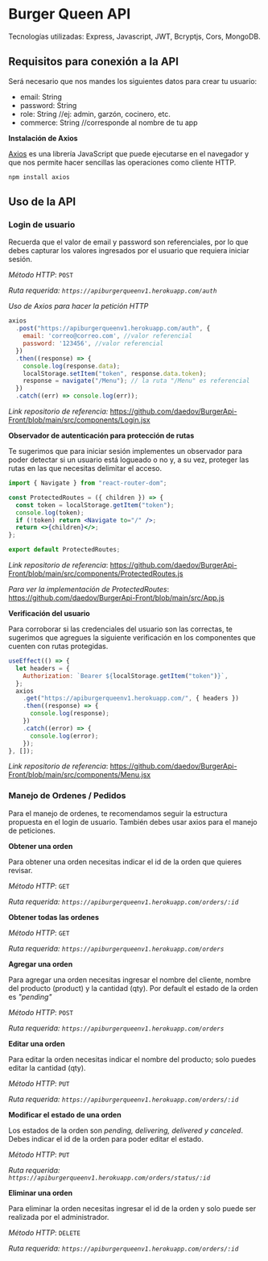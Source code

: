 # Burger Queen API

Tecnologías utilizadas: Express, Javascript, JWT, Bcryptjs, Cors, MongoDB.

## Requisitos para conexión a la API

Será necesario que nos mandes los siguientes datos para crear tu usuario:  
- email: String  
- password: String  
- role: String //ej: admin, garzón, cocinero, etc.  
- commerce: String //corresponde al nombre de tu app  

**Instalación de Axios**

[Axios](https://axios-http.com/) es una librería JavaScript que puede ejecutarse en el navegador y que nos permite hacer sencillas las operaciones como cliente HTTP.

```node
npm install axios
```
## Uso de la API

### Login de usuario

Recuerda que el valor de email y password son referenciales, por lo que debes capturar los valores ingresados por el usuario que requiera iniciar sesión.

_Método HTTP_: `POST`

_Ruta requerida: `https://apiburgerqueenv1.herokuapp.com/auth`_

_Uso de Axios para hacer la petición HTTP_

```javascript
axios
  .post("https://apiburgerqueenv1.herokuapp.com/auth", {
    email: 'correo@correo.com', //valor referencial
    password: '123456', //valor referencial
  })
  .then((response) => {
    console.log(response.data);
    localStorage.setItem("token", response.data.token);
    response = navigate("/Menu"); // la ruta "/Menu" es referencial
  })
  .catch((err) => console.log(err));
```
*Link repositorio de referencia:* https://github.com/daedov/BurgerApi-Front/blob/main/src/components/Login.jsx

**Observador de autenticación para protección de rutas**

Te sugerimos que para iniciar sesión implementes un observador para poder detectar si un usuario está logueado o no y, a su vez, proteger las rutas en las que necesitas delimitar el acceso.

```jsx
import { Navigate } from "react-router-dom";

const ProtectedRoutes = ({ children }) => {
  const token = localStorage.getItem("token");
  console.log(token);
  if (!token) return <Navigate to="/" />;
  return <>{children}</>;
};

export default ProtectedRoutes;
```

*Link repositorio de referencia*: https://github.com/daedov/BurgerApi-Front/blob/main/src/components/ProtectedRoutes.js

*Para ver la implementación de ProtectedRoutes*: https://github.com/daedov/BurgerApi-Front/blob/main/src/App.js

**Verificación del usuario**

Para corroborar si las credenciales del usuario son las correctas, te sugerimos que agregues la siguiente verificación en los componentes que cuenten con rutas protegidas.

```jsx
useEffect(() => {
  let headers = {
    Authorization: `Bearer ${localStorage.getItem("token")}`,
  };
  axios
    .get("https://apiburgerqueenv1.herokuapp.com/", { headers })
    .then((response) => {
      console.log(response);
    })
    .catch((error) => {
      console.log(error);
    });
}, []);
```
*Link repositorio de referencia*: https://github.com/daedov/BurgerApi-Front/blob/main/src/components/Menu.jsx

### Manejo de Ordenes / Pedidos

Para el manejo de ordenes, te recomendamos seguir la estructura propuesta en el login de usuario. También debes usar axios para el manejo de peticiones.

**Obtener una orden**

Para obtener una orden necesitas indicar el id de la orden que quieres revisar.

_Método HTTP_: `GET`

_Ruta requerida: `https://apiburgerqueenv1.herokuapp.com/orders/:id`_

**Obtener todas las ordenes**

_Método HTTP_: `GET`

_Ruta requerida: `https://apiburgerqueenv1.herokuapp.com/orders`_

**Agregar una orden**

Para agregar una orden necesitas ingresar el nombre del cliente, nombre del producto (product) y la cantidad (qty). Por default el estado de la orden es _"pending"_

_Método HTTP_: `POST`

_Ruta requerida: `https://apiburgerqueenv1.herokuapp.com/orders`_

**Editar una orden**

Para editar la orden necesitas indicar el nombre del producto; solo puedes editar la cantidad (qty).

_Método HTTP_: `PUT`

_Ruta requerida: `https://apiburgerqueenv1.herokuapp.com/orders/:id`_

**Modificar el estado de una orden**

Los estados de la orden son _pending, delivering, delivered y canceled_. Debes indicar el id de la orden para poder editar el estado. 

_Método HTTP_: `PUT`

_Ruta requerida: `https://apiburgerqueenv1.herokuapp.com/orders/status/:id`_

**Eliminar una orden**

Para eliminar la orden necesitas ingresar el id de la orden y solo puede ser realizada por el administrador. 

_Método HTTP_: `DELETE`

_Ruta requerida: `https://apiburgerqueenv1.herokuapp.com/orders/:id`_